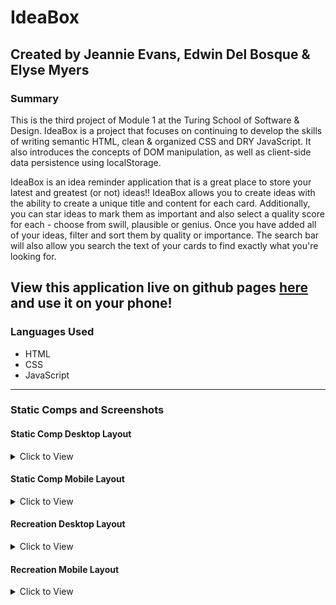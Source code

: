 # IdeaBox
## Created by Jeannie Evans, Edwin Del Bosque & Elyse Myers
### Summary
This is the third project of Module 1 at the Turing School of Software & Design. IdeaBox is a project that focuses on continuing to develop the skills of writing semantic HTML, clean & organized CSS and DRY JavaScript. It also introduces the concepts of DOM manipulation, as well as client-side data persistence using localStorage.

IdeaBox is an idea reminder application that is a great place to store your latest and greatest (or not) ideas!! IdeaBox allows you to create ideas with the ability to create a unique title and content for each card. Additionally, you can star ideas to mark them as important and also select a quality score for each - choose from swill, plausible or genius. Once you have added all of your ideas, filter and sort them by quality or importance. The search bar will also allow you search the text of your cards to find exactly what you're looking for.

## View this application live on github pages [here](https://edwindelbosque.github.io/IdeaBox/) and use it on your phone!

### Languages Used
- HTML
- CSS
- JavaScript

---
### Static Comps and Screenshots

#### Static Comp Desktop Layout
<details>
  <summary> Click to View </summary>
  
![](https://frontend.turing.io/assets/images/projects/ideabox/ideabox-redux-01.jpg)
</details>  

#### Static Comp Mobile Layout
<details>
  <summary> Click to View </summary>
  
![](https://frontend.turing.io/assets/images/projects/ideabox/ideabox-redux-02.jpg)
</details>

#### Recreation Desktop Layout
<details>
  <summary> Click to View </summary>
  
![_Users_ecmyers_Developer_Turing_mod-1_idea-box_index html (3)](https://user-images.githubusercontent.com/47042400/61827176-3520b300-ae21-11e9-980b-83bb9f1ff190.png) 
  
![_Users_ecmyers_Developer_Turing_mod-1_idea-box_index html](https://user-images.githubusercontent.com/47042400/61827119-1c180200-ae21-11e9-903a-311dba686baa.png)
 </details>
 
 #### Recreation Mobile Layout
<details>
  <summary> Click to View </summary>

![_Users_ecmyers_Developer_Turing_mod-1_idea-box_index html (4)](https://user-images.githubusercontent.com/47042400/61827229-4c5fa080-ae21-11e9-927e-ff1055ad4b48.png)

![_Users_ecmyers_Developer_Turing_mod-1_idea-box_index html (1)](https://user-images.githubusercontent.com/47042400/61827216-4669bf80-ae21-11e9-95b7-15ce75621596.png)

![_Users_ecmyers_Developer_Turing_mod-1_idea-box_index html (2)](https://user-images.githubusercontent.com/47042400/61827227-49fd4680-ae21-11e9-86a3-7d283c244de5.png)
  
 </details>
